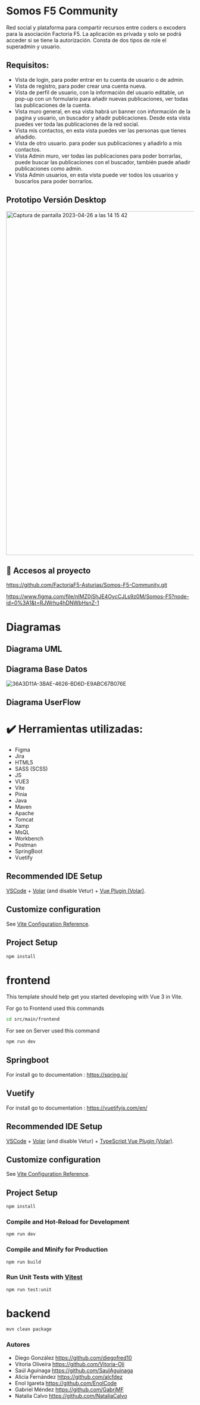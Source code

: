 # Somos F5 Community

Red social y plataforma para compartir recursos entre coders o excoders para la asociación Factoria F5. La aplicación es privada y solo se podrá acceder si se tiene la autorización. Consta de dos tipos de role el superadmin y usuario.



## Requisitos:
- Vista de login, para poder entrar en tu cuenta de usuario o de admin.
- Vista de registro, para poder crear una cuenta nueva.
- Vista de perfil de usuario, con la información del usuario editable, un pop-up con un formulario para añadir nuevas publicaciones, ver todas las publicaciones de la cuenta.
- Vista muro general, en esa vista habrá un banner con información de la pagina y usuario, un buscador y añadir publicaciones. Desde esta vista puedes ver toda las publicaciones de la red social.
- Vista mis contactos, en esta vista puedes ver las personas que tienes añadido.
- Vista de otro usuario. para poder sus publicaciones y añadirlo a mis contactos.
- Vista Admin muro, ver todas las publicaciones para poder borrarlas, puede buscar las publicaciones con el buscador, también puede añadir publicaciones como admin.
- Vista Admin usuarios, en esta vista puede ver todos los usuarios y buscarlos para poder borrarlos.


## Prototipo Versión Desktop
<img width="922" alt="Captura de pantalla 2023-04-26 a las 14 15 42" src="https://user-images.githubusercontent.com/116884831/234571683-c01f6413-31c7-460f-90d3-5627c57f4f5c.png">



## 📁 Accesos al proyecto
https://github.com/FactoriaF5-Asturias/Somos-F5-Community.git 


https://www.figma.com/file/nlMZ0jShJE4OycCJLs9z0M/Somos-F5?node-id=0%3A1&t=RJWrhu4hDNWbHsnZ-1

# Diagramas

## Diagrama UML


## Diagrama Base Datos 

![36A3D11A-3BAE-4626-BD6D-E9ABC67B076E](https://user-images.githubusercontent.com/116884831/234572429-bb86390a-216f-46a9-a2be-8f4c24429c4c.png)


## Diagrama UserFlow




# :heavy_check_mark: Herramientas utilizadas:
- Figma
- Jira
- HTML5
- SASS (SCSS)
- JS
- VUE3
- Vite
- Pinia
- Java
- Maven
- Apache
- Tomcat
- Xamp
- MsQL
- Workbench
- Postman
- SpringBoot
- Vuetify


## Recommended IDE Setup

[VSCode](https://code.visualstudio.com/) + [Volar](https://marketplace.visualstudio.com/items?itemName=Vue.volar) (and disable Vetur) + [Vue Plugin (Volar)](https://marketplace.visualstudio.com/items?itemName=Vue.vscode-vue-plugin).

## Customize configuration

See [Vite Configuration Reference](https://vitejs.dev/config/).

## Project Setup

```sh
npm install
```

# frontend

This template should help get you started developing with Vue 3 in Vite.

For go to Frontend used this commands

```sh
cd src/main/frontend
```

For see on Server used this command

```sh
npm run dev
```
## Springboot

For install go to documentation : https://spring.io/

## Vuetify

For install go to documentation : https://vuetifyjs.com/en/

## Recommended IDE Setup

[VSCode](https://code.visualstudio.com/) + [Volar](https://marketplace.visualstudio.com/items?itemName=Vue.volar) (and disable Vetur) + [TypeScript Vue Plugin (Volar)](https://marketplace.visualstudio.com/items?itemName=Vue.vscode-typescript-vue-plugin).

## Customize configuration

See [Vite Configuration Reference](https://vitejs.dev/config/).

## Project Setup

```sh
npm install
```

### Compile and Hot-Reload for Development

```sh
npm run dev
```

### Compile and Minify for Production

```sh
npm run build
```

### Run Unit Tests with [Vitest](https://vitest.dev/)

```sh
npm run test:unit
```
# backend

  ```sh
mvn clean package
```
  

 ### Autores
- Diego González https://github.com/diegofred10
- Vitoria Oliveira https://github.com/Vitoria-Oli
- Saúl Aguinaga https://github.com/SaulAguinaga
- Alicia Fernández https://github.com/alcfdez
- Enol Igareta https://github.com/EnolCode
- Gabriel Méndez https://github.com/GabriMF
- Natalia Calvo https://github.com/NataliaCalvo

